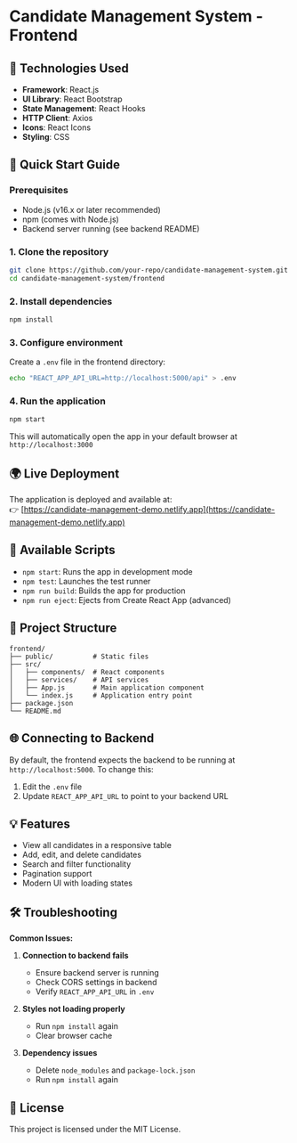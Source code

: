 # Candidate Management System - Frontend

## 🌟 Technologies Used

- **Framework**: React.js
- **UI Library**: React Bootstrap
- **State Management**: React Hooks
- **HTTP Client**: Axios
- **Icons**: React Icons
- **Styling**: CSS

## 🚀 Quick Start Guide

### Prerequisites

- Node.js (v16.x or later recommended)
- npm (comes with Node.js)
- Backend server running (see backend README)

### 1. Clone the repository

```bash
git clone https://github.com/your-repo/candidate-management-system.git
cd candidate-management-system/frontend
```

### 2. Install dependencies

```bash
npm install
```

### 3. Configure environment

Create a `.env` file in the frontend directory:

```bash
echo "REACT_APP_API_URL=http://localhost:5000/api" > .env
```

### 4. Run the application

```bash
npm start
```

This will automatically open the app in your default browser at `http://localhost:3000`

## 🌍 Live Deployment

The application is deployed and available at:  
👉 [https://candidate-management-demo.netlify.app](https://candidate-management-demo.netlify.app)

## 🔧 Available Scripts

- `npm start`: Runs the app in development mode
- `npm test`: Launches the test runner
- `npm run build`: Builds the app for production
- `npm run eject`: Ejects from Create React App (advanced)

## 📂 Project Structure

```
frontend/
├── public/          # Static files
├── src/
│   ├── components/  # React components
│   ├── services/    # API services
│   ├── App.js       # Main application component
│   └── index.js     # Application entry point
├── package.json
└── README.md
```

## 🌐 Connecting to Backend

By default, the frontend expects the backend to be running at `http://localhost:5000`. To change this:

1. Edit the `.env` file
2. Update `REACT_APP_API_URL` to point to your backend URL

## 💡 Features

- View all candidates in a responsive table
- Add, edit, and delete candidates
- Search and filter functionality
- Pagination support
- Modern UI with loading states

## 🛠 Troubleshooting

**Common Issues:**

1. **Connection to backend fails**

   - Ensure backend server is running
   - Check CORS settings in backend
   - Verify `REACT_APP_API_URL` in `.env`

2. **Styles not loading properly**

   - Run `npm install` again
   - Clear browser cache

3. **Dependency issues**
   - Delete `node_modules` and `package-lock.json`
   - Run `npm install` again

## 📜 License

This project is licensed under the MIT License.
